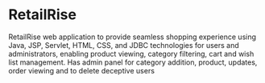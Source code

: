 # RetailRise
RetailRise web application to provide seamless shopping experience using Java, JSP, Servlet, HTML, CSS, and JDBC technologies for users and administrators, enabling product viewing, category filtering, cart and wish list management. Has admin panel for category addition, product, updates, order viewing and to delete deceptive users 
